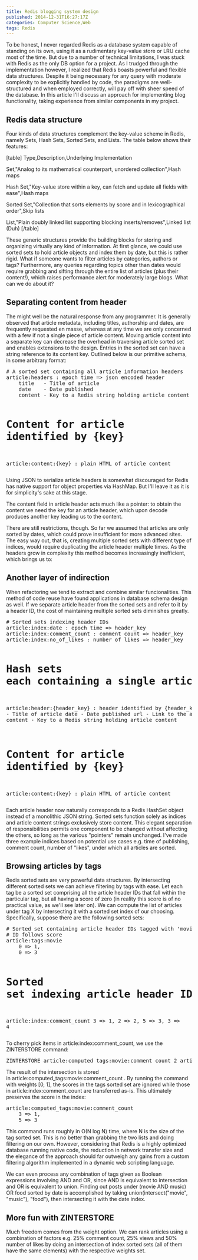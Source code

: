 ```yaml
---
title: Redis blogging system design
published: 2014-12-31T16:27:17Z
categories: Computer Science,Web
tags: Redis
---
```


<p>To be honest, I never regarded Redis as a database system capable of standing on its own, using it as a rudimentary key-value store or LRU cache most of the time. But due to a number of technical limitations, I was stuck with Redis as the only DB option for a project. As I trudged through the implementation however, I realized that Redis boasts powerful and flexible data structures. Despite it being necessary for any query with moderate complexity to be explicitly handled by code, the paradigms are well-structured and when employed correctly, will pay off with sheer speed of the database. In this article I'll discuss an approach for implementing blog functionality, taking experience from similar components in my project.<!--more--></p>
<h2>Redis data structure</h2>
<p>Four kinds of data structures complement the key-value scheme in Redis, namely Sets, Hash Sets, Sorted Sets, and Lists. The table below shows their features:</p>
<p>[table] Type,Description,Underlying Implementation</p>
<p>Set,"Analog to its mathematical counterpart, unordered collection",Hash maps</p>
<p>Hash Set,"Key-value store within a key, can fetch and update all fields with ease",Hash maps</p>
<p>Sorted Set,"Collection that sorts elements by score and in lexicographical order",Skip lists</p>
<p>List,"Plain doubly linked list supporting blocking inserts/removes",Linked list (Duh) [/table]</p>
<p>These generic structures provide the building blocks for storing and organizing virtually any kind of information. At first glance, we could use sorted sets to hold article objects and index them by date, but this is rather rigid. What if someone wants to filter articles by categories, authors or tags? Furthermore, any queries regarding topics other than dates would require grabbing and sifting through the entire list of articles (plus their content!), which raises performance alert for moderately large blogs. What can we do about it?</p>
<h2>Separating content from header</h2>
<p>The might well be the natural response from any programmer. It is generally observed that article metadata, including titles, authorship and dates, are frequently requested en masse, whereas at any time we are only concerned with a few if not a single piece of article content. Moving article content into a separate key can decrease the overhead in traversing article sorted set and enables extensions to the design. Entries in the sorted set can have a string reference to its content key. Outlined below is our primitive schema, in some arbitrary format:</p>
<pre class="toolbar:2 lang:ruby decode:true"># A sorted set containing all article information headers
article:headers : epoch time =&gt; json encoded header
    title   - Title of article
    date    - Date published
    content - Key to a Redis string holding article content

# Content for article identified by {key}
article:content:{key} : plain HTML of article content</pre>
<p>Using JSON to serialize article headers is somewhat discouraged for Redis has native support for object properties via HashMap. But I'll leave it as it is for simplicity's sake at this stage.</p>
<p>The content field in article header acts much like a pointer: to obtain the content we need the key for an article header, which upon decode produces another key leading us to the content.</p>
<p>There are still restrictions, though. So far we assumed that articles are only sorted by dates, which could prove insufficient for more advanced sites. The easy way out, that is, creating multiple sorted sets with different type of indices, would require duplicating the article header multiple times. As the headers grow in complexity this method becomes increasingly inefficient, which brings us to:</p>
<h2>Another layer of indirection</h2>
<p>When refactoring we tend to extract and combine similar funcionalities. This method of code reuse have found applications in database schema design as well. If we separate article header from the sorted sets and refer to it by a header ID, the cost of maintaining multiple sorted sets diminishes greatly.</p>
<pre class="toolbar:2 lang:ruby decode:true"># Sorted sets indexing header IDs
article:index:date : epoch time =&gt; header_key
article:index:comment_count : comment count =&gt; header_key
article:index:no_of_likes : number of likes =&gt; header_key

# Hash sets each containing a single article header
article:header:{header_key} : header identified by {header_key}
    title   - Title of article
    date    - Date published
    url     - Link to the article
    content - Key to a Redis string holding article content

# Content for article identified by {key}
article:content:{key} : plain HTML of article content</pre>
<p>Each article header now naturally corresponds to a Redis HashSet object instead of a monolithic JSON string. Sorted sets function solely as indices and article content strings exclusively store content. This elegant separation of responsibilities permits one component to be changed without affecting the others, so long as the various "pointers" remain unchanged. I've made three example indices based on potential use cases e.g. time of publishing, comment count, number of "likes", under which all articles are sorted.</p>
<h2>Browsing articles by tags</h2>
<p>Redis sorted sets are very powerful data structures. By intersecting different sorted sets we can achieve filtering by tags with ease. Let each tag be a sorted set comprising all the article header IDs that fall within the particular tag, but all having a score of zero (in reality this score is of no practical value, as we'll see later on). We can compute the list of articles under tag X by intersecting it with a sorted set index of our choosing. Specifically, suppose there are the following sorted sets:</p>
<pre class="toolbar:2 lang:ruby decode:true"># Sorted set containing article header IDs tagged with 'movie'
# ID follows score
article:tags:movie
    0 =&gt; 1,
    0 =&gt; 3

# Sorted set indexing article header IDs by comment count
article:index:comment_count
    3 =&gt; 1,
    2 =&gt; 2,
    5 =&gt; 3,
    3 =&gt; 4</pre>
<p>To cherry pick items in <span class="lang:default highlight:0 decode:true  crayon-inline">article:index:comment_count</span>, we use the ZINTERSTORE command:</p>
<pre class="wrap:true lang:default decode:true">ZINTERSTORE article:computed_tags:movie:comment_count 2 article:tags:movie article:index:comment_count WEIGHTS 0 1</pre>
<p>The result of the intersection is stored in <span class="lang:default highlight:0 decode:true  crayon-inline">article:computed_tags:movie:comment_count</span> . By running the command with weights [0, 1], the scores in the tags sorted set are ignored while those in <span class="lang:default highlight:0 decode:true  crayon-inline ">article:index:comment_count</span> are transferred as-is. This ultimately preserves the score in the index:</p>
<pre class="toolbar:2 lang:default decode:true">article:computed_tags:movie:comment_count
    3 =&gt; 1,
    5 =&gt; 3</pre>
<p>This command runs roughly in O(N log N) time, where N is the size of the tag sorted set. This is no better than grabbing the two lists and doing filtering on our own. However, considering that Redis is a highly optimized database running native code, the reduction in network transfer size and the elegance of the approach should far outweigh any gains from a custom filtering algorithm implemented in a dynamic web scripting language.</p>
<p>We can even process any combination of tags given as Boolean expressions involving AND and OR, since AND is equivalent to intersection and OR is equivalent to union. Finding out posts under <span class="lang:default decode:true  crayon-inline ">(movie AND music) OR food</span> sorted by date is accomplished by taking <span class="lang:default decode:true  crayon-inline">union(intersect("movie", "music"), "food")</span>, then intersecting it with the date index.</p>
<h2>More fun with ZINTERSTORE</h2>
<p>Much freedom comes from the weight option. We can rank articles using a combination of factors e.g. 25% comment count, 25% views and 50% number of likes by doing an intersection of index sorted sets (all of them have the same elements) with the respective weights set.</p>

